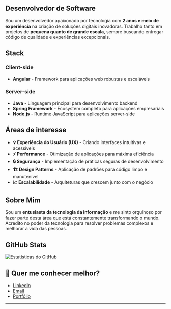 ## Desenvolvedor de Software

Sou um desenvolvedor apaixonado por tecnologia com **2 anos e meio de experiência** na criação de soluções digitais inovadoras. Trabalho tanto em projetos de **pequena quanto de grande escala**, sempre buscando entregar código de qualidade e experiências excepcionais.

## Stack

### Client-side
- **Angular** - Framework para aplicações web robustas e escaláveis

### Server-side
- **Java** - Linguagem principal para desenvolvimento backend
- **Spring Framework** - Ecosystem completo para aplicações empresariais
- **Node.js** - Runtime JavaScript para aplicações server-side

## Áreas de interesse

- **💡 Experiência do Usuário (UX)** - Criando interfaces intuitivas e acessíveis
- **⚡ Performance** - Otimização de aplicações para máxima eficiência
- **🔒 Segurança** - Implementação de práticas seguras de desenvolvimento
- **🏗️ Design Patterns** - Aplicação de padrões para código limpo e manutenível
- **📈 Escalabilidade** - Arquiteturas que crescem junto com o negócio

## Sobre Mim

Sou um **entusiasta da tecnologia da informação** e me sinto orgulhoso por fazer parte desta área que está constantemente transformando o mundo. Acredito no poder da tecnologia para resolver problemas complexos e melhorar a vida das pessoas.

## GitHub Stats

![Estatísticas do GitHub](https://github-readme-stats.vercel.app/api?username=felipeardev&theme=dark&hide=contribs,prs)

## 🔗 Quer me conhecer melhor?

- [LinkedIn](https://linkedin.com/in/felipeardev)
- [Email](mailto:felipeardev@gmail.com)
- [Portfólio](https://felipeardev.com.br)

---
